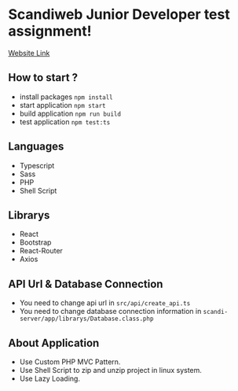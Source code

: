 # Scandiweb Junior Developer test assignment!

[Website Link](https://scandiassignment31.000webhostapp.com/)

## How to start ?
* install packages `npm install`
* start application `npm start`
* build application `npm run build`
* test application `npm test:ts`

## Languages
* Typescript
* Sass
* PHP
* Shell Script

## Librarys
* React
* Bootstrap
* React-Router
* Axios

## API Url & Database Connection
*  You need to change api url in `src/api/create_api.ts`
*  You need to change database connection information in `scandi-server/app/librarys/Database.class.php`

## About Application
* Use Custom PHP MVC Pattern.
* Use Shell Script to zip and unzip project in linux system.
* Use Lazy Loading.
